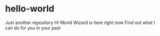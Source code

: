 # hello-world
Just another repository
Hi World
Wizard is here right now
Find out what I can do for you in your past
